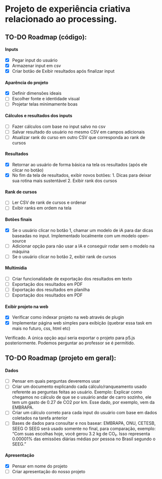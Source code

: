 # Projeto de experiência criativa relacionado ao processing.

## TO-DO Roadmap (código):

#### Inputs
- [x] Pegar input do usuário
- [x] Armazenar input em csv
- [x] Criar botão de Exibir resultados após finalizar input

#### Aparência do projeto
- [x] Definir dimensões ideais
- [ ] Escolher fonte e identidade visual
- [ ] Projetar telas minimamente boas

#### Cálculos e resultados dos inputs
- [ ] Fazer cálculos com base no input salvo no csv
- [ ] Salvar resultado do usuário no mesmo CSV em campos adicionais
- [ ] Atualizar rank do curso em outro CSV que corresponda ao rank de cursos

#### Resultados
- [x] Retornar ao usuário de forma básica na tela os resultados (após ele clicar no botão)
- [x] No fim da tela de resultados, exibir novos botões:
        1. Dicas para deixar sua rotina mais sustentável
        2. Exibir rank dos cursos

#### Rank de cursos
- [ ] Ler CSV de rank de cursos e ordenar
- [ ] Exibir ranks em ordem na tela

#### Botões finais
- [x] Se o usuário clicar no botão 1, chamar um modelo de iA para dar dicas baseadas no input. Implementado localmente com um modelo open-source
- [ ] Adicionar opção para não usar a IA e conseguir rodar sem o modelo na máquina
- [ ] Se o usuário clicar no botão 2, exibir rank de cursos

#### Multimídia
- [ ] Criar funcionalidade de exportação dos resultados em texto
- [ ] Exportação dos resultados em PDF
- [ ] Exportação dos resultados em planilha
- [ ] Exportação dos resultados em PDF

#### Exibir projeto na web
- [x] Verificar como indexar projeto na web através de plugin
- [x] Implementar página web simples para exibição (quebrar essa task em mais no futuro, css, html etc)

Verificado. A única opção aqui seria exportar o projeto para p5.js posteriormente. Podemos perguntar ao professor se é permitido.

## TO-DO Roadmap (projeto em geral):

#### Dados
- [ ] Pensar em quais perguntas deveremos usar
- [ ] Criar um documento explicando cada cálculo/ranqueamento usado referente as perguntas feitas ao usuário.
    Exemplo: Explicar como chegamos no cálculo de que se o usuário andar de carro sozinho, ele tem um gasto de 0.27 de CO2 por km. Esse dado, por exemplo, vem da EMBRAPA.
- [ ] Criar um cálculo correto para cada input do usuário com base em dados coletados na tarefa anterior
- [ ] Bases de dados para consultar e nos basear: EMBRAPA, ONU, CETESB, SEEG
    O SEEG será usado somente no final, para comparação, exemplo: “Com suas escolhas hoje, você gerou 3.2 kg de CO₂. Isso representa 0.00001% das emissões diárias médias por pessoa no Brasil segundo o SEEG.”

#### Apresentação
- [x] Pensar em nome do projeto
- [ ] Criar apresentação do nosso projeto
